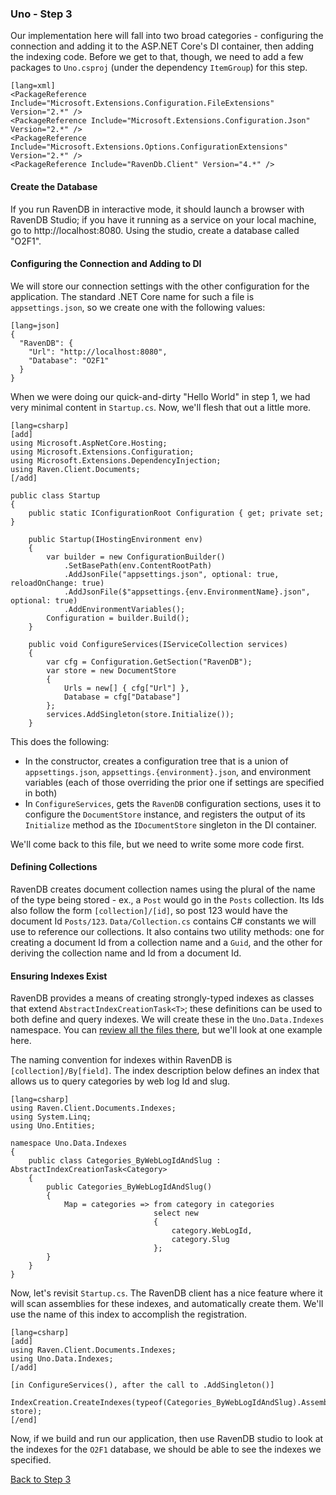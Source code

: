 ### Uno - Step 3

Our implementation here will fall into two broad categories - configuring the connection and adding it to the ASP.NET Core's DI container, then adding the indexing code. Before we get to that, though, we need to add a few packages to `Uno.csproj` (under the dependency `ItemGroup`) for this step.

    [lang=xml]
    <PackageReference Include="Microsoft.Extensions.Configuration.FileExtensions" Version="2.*" />
    <PackageReference Include="Microsoft.Extensions.Configuration.Json" Version="2.*" />
    <PackageReference Include="Microsoft.Extensions.Options.ConfigurationExtensions" Version="2.*" />
    <PackageReference Include="RavenDb.Client" Version="4.*" />

#### Create the Database

If you run RavenDB in interactive mode, it should launch a browser with RavenDB Studio; if you have it running as a service on your local machine, go to http://localhost:8080. Using the studio, create a database called "O2F1".

#### Configuring the Connection and Adding to DI

We will store our connection settings with the other configuration for the application. The standard .NET Core name for such a file is `appsettings.json`, so we create one with the following values:

    [lang=json]
    {
      "RavenDB": {
        "Url": "http://localhost:8080",
        "Database": "O2F1"
      }
    }

When we were doing our quick-and-dirty "Hello World" in step 1, we had very minimal content in `Startup.cs`.  Now, we'll flesh that out a little more.

    [lang=csharp]
    [add]
    using Microsoft.AspNetCore.Hosting;
    using Microsoft.Extensions.Configuration;
    using Microsoft.Extensions.DependencyInjection;
    using Raven.Client.Documents;
    [/add]
    
    public class Startup
    {
        public static IConfigurationRoot Configuration { get; private set; }
        
        public Startup(IHostingEnvironment env)
        {
            var builder = new ConfigurationBuilder()
                .SetBasePath(env.ContentRootPath)
                .AddJsonFile("appsettings.json", optional: true, reloadOnChange: true)
                .AddJsonFile($"appsettings.{env.EnvironmentName}.json", optional: true)
                .AddEnvironmentVariables();
            Configuration = builder.Build();
        }
        
        public void ConfigureServices(IServiceCollection services)
        {
            var cfg = Configuration.GetSection("RavenDB");
            var store = new DocumentStore
            {
                Urls = new[] { cfg["Url"] },
                Database = cfg["Database"]
            };
            services.AddSingleton(store.Initialize());
        }

This does the following:

- In the constructor, creates a configuration tree that is a union of `appsettings.json`, `appsettings.{environment}.json`, and environment variables (each of those overriding the prior one if settings are specified in both)
- In `ConfigureServices`, gets the `RavenDB` configuration sections, uses it to configure the `DocumentStore` instance, and registers the output of its `Initialize` method as the `IDocumentStore` singleton in the DI container.

We'll come back to this file, but we need to write some more code first.

#### Defining Collections

RavenDB creates document collection names using the plural of the name of the type being stored - ex., a `Post` would go in the `Posts` collection. Its Ids also follow the form `[collection]/[id]`, so post 123 would have the document Id `Posts/123`.  `Data/Collection.cs` contains C# constants we will use to reference our collections. It also contains two utility methods: one for creating a document Id from a collection name and a `Guid`, and the other for deriving the collection name and Id from a document Id.

#### Ensuring Indexes Exist

RavenDB provides a means of creating strongly-typed indexes as classes that extend `AbstractIndexCreationTask<T>`; these definitions can be used to both define and query indexes. We will create these in the `Uno.Data.Indexes` namespace. You can [review all the files there](https://github.com/danieljsummers/FromObjectsToFunctions/tree/v2-step-3/src/1-AspNetCore-CSharp/Data/Indexes/), but we'll look at one example here.

The naming convention for indexes within RavenDB is `[collection]/By[field]`. The index description below defines an index that allows us to query categories by web log Id and slug.

    [lang=csharp]
    using Raven.Client.Documents.Indexes;
    using System.Linq;
    using Uno.Entities;

    namespace Uno.Data.Indexes
    {
        public class Categories_ByWebLogIdAndSlug : AbstractIndexCreationTask<Category>
        {
            public Categories_ByWebLogIdAndSlug()
            {
                Map = categories => from category in categories
                                    select new
                                    {
                                        category.WebLogId,
                                        category.Slug
                                    };
            }
        }
    }

Now, let's revisit `Startup.cs`. The RavenDB client has a nice feature where it will scan assemblies for these indexes, and automatically create them. We'll use the name of this index to accomplish the registration.

    [lang=csharp]
    [add]
    using Raven.Client.Documents.Indexes;
    using Uno.Data.Indexes;
    [/add]

    [in ConfigureServices(), after the call to .AddSingleton()]
        IndexCreation.CreateIndexes(typeof(Categories_ByWebLogIdAndSlug).Assembly, store);
    [/end]

Now, if we build and run our application, then use RavenDB studio to look at the indexes for the `O2F1` database, we should be able to see the indexes we specified.

[Back to Step 3](../step3)